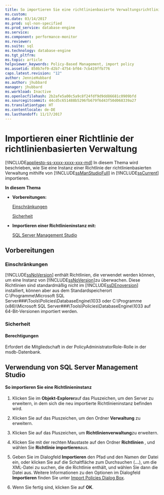 ```yaml
---
title: So importieren Sie eine richtlinienbasierte Verwaltungsrichtlinie | Microsoft-Dokumentation
ms.custom: 
ms.date: 03/14/2017
ms.prod: sql-non-specified
ms.prod_service: database-engine
ms.service: 
ms.component: performance-monitor
ms.reviewer: 
ms.suite: sql
ms.technology: database-engine
ms.tgt_pltfrm: 
ms.topic: article
helpviewer_keywords: Policy-Based Management, import policy
ms.assetid: 850b7ef9-d2b7-4754-bf04-7cb419ffb776
caps.latest.revision: "12"
author: JennieHubbard
ms.author: jhubbard
manager: jhubbard
ms.workload: Inactive
ms.openlocfilehash: 2b2afe5a00c5a9c8f24fdf9d9dd86681c0909bfd
ms.sourcegitcommit: 44cd5c651488b5296fb679f6d43f50d068339a27
ms.translationtype: HT
ms.contentlocale: de-DE
ms.lasthandoff: 11/17/2017
---
```

# <a name="import-a-policy-based-management-policy"></a>Importieren einer Richtlinie der richtlinienbasierten Verwaltung
[!INCLUDE[appliesto-ss-xxxx-xxxx-xxx-md](../../includes/appliesto-ss-xxxx-xxxx-xxx-md.md)] In diesem Thema wird beschrieben, wie Sie eine Instanz einer Richtlinie der richtlinienbasierten Verwaltung mithilfe von [!INCLUDE[ssManStudioFull](../../includes/ssmanstudiofull-md.md)] in [!INCLUDE[ssCurrent](../../includes/sscurrent-md.md)] importieren.  
  
 **In diesem Thema**  
  
-   **Vorbereitungen:**  
  
     [Einschränkungen](#Restrictions)  
  
     [Sicherheit](#Security)  
  
-   **Importieren einer Richtlinieninstanz mit:**  
  
     [SQL Server Management Studio](#SSMSProcedure)  
  
##  <a name="BeforeYouBegin"></a> Vorbereitungen  
  
###  <a name="Restrictions"></a> Einschränkungen  
 [!INCLUDE[ssNoVersion](../../includes/ssnoversion-md.md)] enthält Richtlinien, die verwendet werden können, um eine Instanz von [!INCLUDE[ssNoVersion](../../includes/ssnoversion-md.md)]zu überwachen. Diese Richtlinien sind standardmäßig nicht im [!INCLUDE[ssDEnoversion](../../includes/ssdenoversion-md.md)] installiert, können aber aus dem Standardspeicherort C:\Programme\Microsoft SQL Server\###\Tools\Policies\DatabaseEngine\1033 oder C:\Programme (x86)\Microsoft SQL Server\###\Tools\Policies\DatabaseEngine\1033 auf 64-Bit-Versionen importiert werden.
  
###  <a name="Security"></a> Sicherheit  
  
####  <a name="Permissions"></a> Berechtigungen  
 Erfordert die Mitgliedschaft in der PolicyAdministratorRole-Rolle in der msdb-Datenbank.  
  
##  <a name="SSMSProcedure"></a> Verwendung von SQL Server Management Studio  
  
#### <a name="to-import-a-policy-instance"></a>So importieren Sie eine Richtlinieninstanz  
  
1.  Klicken Sie im **Objekt-Explorer**auf das Pluszeichen, um den Server zu erweitern, in dem sich die neu importierte Richtlinieninstanz befinden wird.  
  
2.  Klicken Sie auf das Pluszeichen, um den Ordner **Verwaltung** zu erweitern.  
  
3.  Klicken Sie auf das Pluszeichen, um **Richtlinienverwaltung**zu erweitern.  
  
4.  Klicken Sie mit der rechten Maustaste auf den Ordner **Richtlinien** , und wählen Sie **Richtlinie importieren**aus.  
  
5.  Geben Sie im Dialogfeld **Importieren** den Pfad und den Namen der Datei ein, oder klicken Sie auf die Schaltfläche zum Durchsuchen (**…**), um die XML-Datei zu suchen, die die Richtlinie enthält, und wählen Sie dann die Datei aus. Weitere Informationen zu den Optionen im Dialogfeld **Importieren** finden Sie unter [Import Policies Dialog Box](../../relational-databases/policy-based-management/import-policies-dialog-box.md).  
  
6.  Wenn Sie fertig sind, klicken Sie auf **OK**.  
  
  
